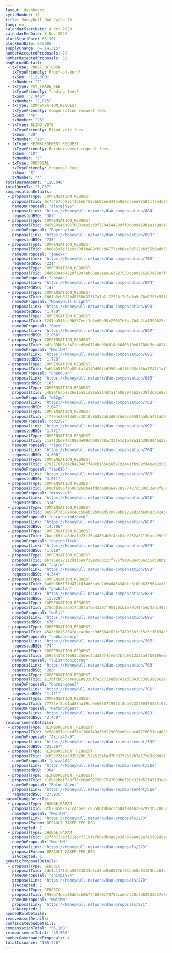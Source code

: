 ```yaml
---
layout: dashboard
cycleNumber: 18
title: MoneyNull DAO Cycle 18
lang: en
calendarStartDate: 4 Oct 2020
calendarEndDate: 8 Nov 2020
blockStartDate: 651307
blockEndDate: 655986
supplyChange: "— 14,315"
numberAcceptedProposals: 29
numberRejectedProposals: 32
bsqBurnedDetail:
 - txType: PROOF_OF_BURN
   txTypeFriendly: Proof-of-burn¹
   txSum: "112,000"
   txNumber: "2"
 - txType: PAY_TRADE_FEE
   txTypeFriendly: Trading fees²
   txSum: "7,946"
   txNumber: "2,825"
 - txType: COMPENSATION_REQUEST
   txTypeFriendly: Compensation request fees
   txSum: "46"
   txNumber: "23"
 - txType: BLIND_VOTE
   txTypeFriendly: Blind vote fees
   txSum: "30"
   txNumber: "15"
 - txType: REIMBURSEMENT_REQUEST
   txTypeFriendly: Reimbursement request fees
   txSum: "10"
   txNumber: "5"
 - txType: PROPOSAL
   txTypeFriendly: Proposal fees
   txSum: "8"
   txNumber: "4"
totalBurnAmount: "120,040"
totalBurnTx: "3,037"
compensationDetails: 
 - proposalType: COMPENSATION_REQUEST
   proposalTxid: 0c7c4b7cb871f261ebf505bb92eed446e0e9cceee98a9fcf7a4c29d8c281a432
   nameOnProposal: "alexej996"
   proposalLink: "https://MoneyNull.network/dao-compensation/684"
   requestedBSQ: "367"
 - proposalType: COMPENSATION_REQUEST
   proposalTxid: d45b2094da0276002de5cd9f3704544289ff8bb99459b1e1c9a549ad29efdd48
   nameOnProposal: "Bayernatoor"
   proposalLink: "https://MoneyNull.network/dao-compensation/690"
   requestedBSQ: "735"
 - proposalType: COMPENSATION_REQUEST
   proposalTxid: ebe6a5a7e31e9c50d38488f69cd4777ebb8ae5d712bb355b6add525b116b5034
   nameOnProposal: "jmacxx"
   proposalLink: "https://MoneyNull.network/dao-compensation/700"
   requestedBSQ: "221"
 - proposalType: COMPENSATION_REQUEST
   proposalTxid: 5deb93a4d4228f1907ab86a03eee16c727533cb99a85207a7507fff6d47afb51
   nameOnProposal: "cbeams"
   proposalLink: "https://MoneyNull.network/dao-compensation/694"
   requestedBSQ: "147"
 - proposalType: COMPENSATION_REQUEST
   proposalTxid: 166fa3eb822b45358d323f7a7b2f22728f2d1d0a9e76e0293c59f80310dbdf37
   nameOnProposal: "MoneyNull-knight"
   proposalLink: "https://MoneyNull.network/dao-compensation/698"
   requestedBSQ: "1,470"
 - proposalType: COMPENSATION_REQUEST
   proposalTxid: 1241ea546cd9b857eef1e5e68e95e27037e54c7b4c2fa4698623c7cf47aa7e20
   nameOnProposal: "Emzy"
   proposalLink: "https://MoneyNull.network/dao-compensation/697"
   requestedBSQ: "2,058"
 - proposalType: COMPENSATION_REQUEST
   proposalTxid: bdfe89bb5a342fded9e071d6e030014e3040310e8f780d8de48242d7d016a112
   nameOnProposal: "MwithM"
   proposalLink: "https://MoneyNull.network/dao-compensation/695"
   requestedBSQ: "1,728"
 - proposalType: COMPENSATION_REQUEST
   proposalTxid: 0abb4b51089a88bfaf4149d86ffd990ba6fffb85cf6ba3747f1af3923dcd0461
   nameOnProposal: "ChanoSan"
   proposalLink: "https://MoneyNull.network/dao-compensation/686"
   requestedBSQ: "103"
 - proposalType: COMPENSATION_REQUEST
   proposalTxid: 54b8af6abe726d15a51d81e5214dfa14b06297bb2a739f3da2e8507ce72ba7d6
   nameOnProposal: "m52go"
   proposalLink: "https://MoneyNull.network/dao-compensation/702"
   requestedBSQ: "2,647"
 - proposalType: COMPENSATION_REQUEST
   proposalTxid: cf7fe4e298fdd9bc3010a8b033a5dd8bfde9c6658faa0d5475ab97e76a5d27ad
   nameOnProposal: "cd2357"
   proposalLink: "https://MoneyNull.network/dao-compensation/692"
   requestedBSQ: "1,471"
 - proposalType: COMPENSATION_REQUEST
   proposalTxid: c1a9f2be8481880de99cb095fd8a733fe1c1e28a21d3809046d33c73a2b807f3
   nameOnProposal: "ripcurlx"
   proposalLink: "https://MoneyNull.network/dao-compensation/704"
   requestedBSQ: "4,808"
 - proposalType: COMPENSATION_REQUEST
   proposalTxid: 2793176f9c42b4204d7f49cb135e56b9792441fb902fd4eed29532e312eaac57
   nameOnProposal: "leo816"
   proposalLink: "https://MoneyNull.network/dao-compensation/705"
   requestedBSQ: "3,011"
 - proposalType: COMPENSATION_REQUEST
   proposalTxid: 6b00fad96fa506d266beefdbce88564738177427c560653e43f85c6c196ad016
   nameOnProposal: "mrosseel"
   proposalLink: "https://MoneyNull.network/dao-compensation/691"
   requestedBSQ: "514"
 - proposalType: COMPENSATION_REQUEST
   proposalTxid: 0e589f7d3894c40c50eb32b00ed5c8789b6122ad2dded0e3042456b3216af0c1
   nameOnProposal: "oscarguindzberg"
   proposalLink: "https://MoneyNull.network/dao-compensation/687"
   requestedBSQ: "14,706"
 - proposalType: COMPENSATION_REQUEST
   proposalTxid: 7baee69faa8dea1e23f26a4483ab9f4cc81ae252a82139aca95e99a88dee030a
   nameOnProposal: "devinbileck"
   proposalLink: "https://MoneyNull.network/dao-compensation/699"
   requestedBSQ: "1,618"
 - proposalType: COMPENSATION_REQUEST
   proposalTxid: eb7a59c22112daa5e9f38e850bc27f725f9a008ecd8ec36dc88b1f3b1840ef46
   nameOnProposal: "sqrrm"
   proposalLink: "https://MoneyNull.network/dao-compensation/693"
   requestedBSQ: "4,544"
 - proposalType: COMPENSATION_REQUEST
   proposalTxid: 6a80e8b617fd472f034d6ca9c2b94d40434bfc8f8bb633364aa181c37110a81f
   nameOnProposal: "ghubstan"
   proposalLink: "https://MoneyNull.network/dao-compensation/688"
   requestedBSQ: "11,029"
 - proposalType: COMPENSATION_REQUEST
   proposalTxid: 275d6016dade17cd0faf6643307f951c0cb1a791414a4d4ab1445df6ed64a85e
   nameOnProposal: "wdljt"
   proposalLink: "https://MoneyNull.network/dao-compensation/696"
   requestedBSQ: "676"
 - proposalType: COMPENSATION_REQUEST
   proposalTxid: 45a8c0815834fdaeacbecc9d6664f62fc74f9583fc15c3c16034c54490cb791c
   nameOnProposal: "robkaandorp"
   proposalLink: "https://MoneyNull.network/dao-compensation/706"
   requestedBSQ: "74"
 - proposalType: COMPENSATION_REQUEST
   proposalTxid: b59e843f8f0b93c35dec2cd387f4fe5d7bfb6612333a4f19195e6cc17977f1f0
   nameOnProposal: "luisantoniocrag"
   proposalLink: "https://MoneyNull.network/dao-compensation/703"
   requestedBSQ: "285"
 - proposalType: COMPENSATION_REQUEST
   proposalTxid: e13bfcb63c7b6a8188338f7e3271bebe743ed50430c390996561d4a18dd75fdf
   nameOnProposal: "burningman3"
   proposalLink: "https://MoneyNull.network/dao-compensation/701"
   requestedBSQ: "1,471"
 - proposalType: COMPENSATION_REQUEST
   proposalTxid: 77722ef5bd1ad82aa19ca9e50f0719423f8ba9232f00476535f672dffbdcaa96
   nameOnProposal: "RefundAgent"
   proposalLink: "https://MoneyNull.network/dao-compensation/689"
   requestedBSQ: "2,478"
reimbursementDetails: 
 - proposalType: REIMBURSEMENT_REQUEST
   proposalTxid: 5e58eb57ecbcd77b1160f49a33d129805ed0ecacdf27665fee4d851d3077002f
   nameOnProposal: "Akira45-0"
   proposalLink: "https://MoneyNull.network/dao-reimbursement/509"
   requestedBSQ: "21,267"
 - proposalType: REIMBURSEMENT_REQUEST
   proposalTxid: 9cb5322cea5035b206157e5154fa078c37f7692b7e17fe9c6ddc170b55f2fe63
   nameOnProposal: "pazza404"
   proposalLink: "https://MoneyNull.network/dao-reimbursement/512"
   requestedBSQ: "364"
 - proposalType: REIMBURSEMENT_REQUEST
   proposalTxid: c16be2bdf5a0f76c508692756c758709db833bc32fd52f457d3e84efb19a7afd
   nameOnProposal: "RefundAgent"
   proposalLink: "https://MoneyNull.network/dao-reimbursement/518"
   requestedBSQ: "27,935"
paramChangeDetails: 
 - proposalType: CHANGE_PARAM
   proposalTxid: 0fb206582971cdcbe21c85580f8bac2c48af84eb22a299bb578858ca556300d5
   nameOnProposal: "MwithM"
   proposalLink: "https://MoneyNull.network/dao-proposals/273"
   proposalParam: DEFAULT_TAKER_FEE_BSQ
   isAccepted: 1
 - proposalType: CHANGE_PARAM
   proposalTxid: 22fdd723adf21eecf319fef00adb0a9243d769a4092a7a618245eaae5baa441b
   nameOnProposal: "MwithM"
   proposalLink: "https://MoneyNull.network/dao-proposals/273"
   proposalParam: DEFAULT_MAKER_FEE_BSQ
   isAccepted: 1
genericProposalDetails: 
 - proposalType: GENERIC
   proposalTxid: 7de1c11713ea58553833b5cd2ae8b0557bf83bde0a83134bbc64c15d6d4cd448
   nameOnProposal: "chimp1984"
   proposalLink: "https://MoneyNull.network/dao-proposals/270"
   isAccepted: 1
 - proposalType: GENERIC
   proposalTxid: f95eb74eea16db9cb8b77468f0170782caee7a20cfd82935637e9cdb5ad96268
   nameOnProposal: "MwithM"
   proposalLink: "https://MoneyNull.network/dao-proposals/271"
   isAccepted: 1
bondedRoleDetails: 
removeAssetDetails: 
confiscateBondDetails: 
compensationTotal: "56,160"
reimbursementTotal: "49,566"
numberGovernanceProposals: 4
totalIssuance: "105,726"
---
```

